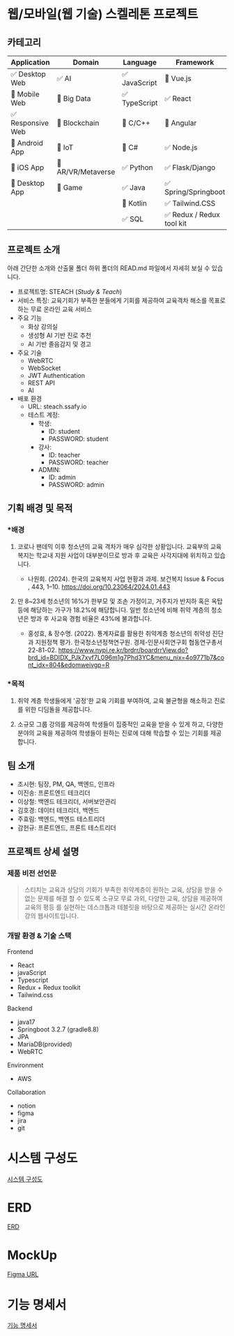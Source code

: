 # 웹/모바일(웹 기술) 스켈레톤 프로젝트

## 카테고리

| Application | Domain | Language | Framework |
| --- | --- | --- | --- |
| ✅ Desktop Web | ✅ AI | ✅ JavaScript | 🔲 Vue.js |
| 🔲 Mobile Web | 🔲 Big Data | ✅ TypeScript | ✅ React |
| ✅ Responsive Web | 🔲 Blockchain | 🔲 C/C++ | 🔲 Angular |
| 🔲 Android App | 🔲 IoT | 🔲 C# | ✅ Node.js |
| 🔲 iOS App | 🔲 AR/VR/Metaverse | ✅ Python | ✅ Flask/Django |
| 🔲 Desktop App | 🔲 Game | ✅ Java | ✅ Spring/Springboot |
|  |  | 🔲 Kotlin |✅ Tailwind.CSS |
|  |  | ✅ SQL |✅ Redux / Redux tool kit  |

## 프로젝트 소개
아래 간단한 소개와 산출물 폴더 하위 폴더의 READ.md 파일에서 자세히 보실 수 있습니다.

- 프로젝트명: STEACH (*Study & Teach*)
- 서비스 특징: 교육기회가 부족한 분들에게 기회를 제공하여 교육격차 해소를 목표로 하는 무료 온라인 교육 서비스
- 주요 기능
    - 화상 강의실
    - 생성형 AI 기반 진로 추천
    - AI 기반 졸음감지 및 경고
- 주요 기술
    - WebRTC
    - WebSocket
    - JWT Authentication
    - REST API
    - AI
- 배포 환경
    - URL: steach.ssafy.io
    - 테스트 계정:
      - 학생: 
        - ID: student
        - PASSWORD: student
      - 강사: 
        - ID: teacher
        - PASSWORD: teacher
      - ADMIN:
        - ID: admin
        - PASSWORD: admin


## 기획 배경 및 목적
### *배경
1. 코로나 팬데믹 이후 청소년의 교육 격차가 매우 심각한 상황입니다. 교육부의 교육 복지는 학교내 지원 사업이 대부분이므로 방과 후 교육은 사각지대에 위치하고 있습니다.
    - 나원희. (2024). 한국의 교육복지 사업 현황과 과제. 보건복지 Issue & Focus , 443, 1–10. https://doi.org/10.23064/2024.01.443

2. 만 8~23세 청소년의 16%가 한부모 및 조손 가정이고, 거주지가 반지하 혹은 옥탑 등에 해당하는 가구가 18.2%에 해당합니다. 일반 청소년에 비해 취약 계층의 청소년은 방과 후 사교육 경험 비율은 43%에 불과합니다.
    - 홍성효, & 장수명. (2022). 통계자료를 활용한 취약계층 청소년의 취약성 진단과 지원정책 평가. 한국청소년정책연구원. 경제-인문사회연구회 협동연구총서 22-81-02. https://www.nypi.re.kr/brdrr/boardrrView.do?brd_id=BDIDX_PJk7xvf7L096m1g7Phd3YC&menu_nix=4o9771b7&cont_idx=804&edomweivgp=R

### *목적
1. 취약 계층 학생들에게 '공정'한 교육 기회를 부여하여, 교육 불균형을 해소하고 진로를 위한 디딤돌을 제공합니다.

2. 소규모 그룹 강의를 제공하여 학생들이 집중적인 교육을 받을 수 있게 하고, 다양한 분야의 교육을 제공하여 학생들이 원하는 진로에 대해 학습할 수 있는 기회를 제공합니다.


## 팀 소개

- 조시현: 팀장, PM, QA, 백엔드, 인프라
- 이진송: 프론트엔드 테크리더
- 이상철: 백엔드 테크리더, 서버보안관리
- 김호경: 데이터 테크리더, 백엔드
- 주효림: 백엔드, 백엔드 테스트리더
- 감헌규: 프론트엔드, 프론트 테스트리더


## 프로젝트 상세 설명

### 제품 비전 선언문

> 스티치는 교육과 상담의 기회가 부족한 취약계층이 원하는 교육, 상담을 받을 수 없는 문제를 해결 할 수 있도록 소규모 무료 과외, 다양한 교육, 상담을 제공하여 교육의 평등 를 실현하는 데스크톱과 테블릿을 바탕으로 제공하는 실시간 온라인 강의 웹사이트입니다.
> 

### 개발 환경 & 기술 스택

Frontend
- React
- javaScript
- Typescript
- Redux + Redux toolkit
- Tailwind.css

Backend
- java17
- Springboot 3.2.7 (gradle8.8)
- JPA
- MariaDB(provided)
- WebRTC

Environment
- AWS

Collaboration 
- notion
- figma
- jira
- git

# 시스템 구성도

[시스템 구성도](https://lab.ssafy.com/s11-webmobile1-sub2/S11P12D201/-/blob/master/%EC%82%B0%EC%B6%9C%EB%AC%BC/sub2/%EC%84%A4%EA%B3%84/%EC%8B%9C%EC%8A%A4%ED%85%9C%EA%B5%AC%EC%84%B1%EB%8F%84.md?ref_type=heads)

# ERD

[ERD](https://lab.ssafy.com/s11-webmobile1-sub2/S11P12D201/-/blob/master/%EC%82%B0%EC%B6%9C%EB%AC%BC/sub2/%EC%84%A4%EA%B3%84/ERD.md?ref_type=heads)


# MockUp

[Figma URL](https://www.figma.com/design/Ty9shKBP9wq01ayhCGvFd6/%EC%8A%A4%ED%8B%B0%EC%B9%98_%EC%9E%91%EC%84%B1%EC%A4%91?node-id=0-1&t=LIbx5xSG07wwQM8P-0)


# 기능 명세서
[기능 명세서](https://lab.ssafy.com/s11-webmobile1-sub2/S11P12D201/-/blob/master/%EC%82%B0%EC%B6%9C%EB%AC%BC/sub2/%EC%84%A4%EA%B3%84/%EA%B8%B0%EB%8A%A5%EB%AA%85%EC%84%B8%EC%84%9C.md?ref_type=heads)
